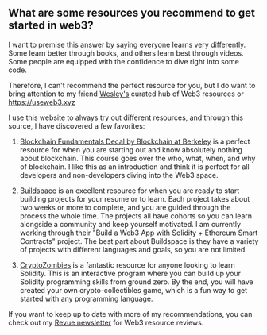 ## What are some resources you recommend to get started in web3?

I want to premise this answer by saying everyone learns very differently. Some learn better through books, and others learn best through videos. Some people are equipped with the confidence to dive right into some code. 

Therefore, I can't recommend the perfect resource for you, but I do want to bring attention to my friend [Wesley's](https://twitter.com/wslyvh) curated hub of Web3 resources or https://useweb3.xyz

I use this website to always try out different resources, and through this source, I have discovered a few favorites:

1. [Blockchain Fundamentals Decal by Blockchain at Berkeley](https://blockchain.berkeley.edu/courses/spring-2021-fundamentals-decal/) is a perfect resource for when you are starting out and know absolutely nothing about blockchain. This course goes over the who, what, when, and why of blockchain. I like this as an introduction and think it is perfect for all developers and non-developers diving into the Web3 space.

2. [Buildspace](https://buildspace.so/) is an excellent resource for when you are ready to start building projects for your resume or to learn. Each project takes about two weeks or more to complete, and you are guided through the process the whole time. The projects all have cohorts so you can learn alongside a community and keep yourself motivated. I am currently working through their "Build a Web3 App with Solidity + Ethereum Smart Contracts" project. The best part about Buildspace is they have a variety of projects with different languages and goals, so you are not limited.

3. [CryptoZombies](https://cryptozombies.io/) is a fantastic resource for anyone looking to learn Solidity. This is an interactive program where you can build up your Solidity programming skills from ground zero. By the end, you will have created your own crypto-collectibles game, which is a fun way to get started with any programming language. 

If you want to keep up to date with more of my recommendations, you can check out my [Revue newsletter](https://www.getrevue.co/profile/saminacodes) for Web3 resource reviews.